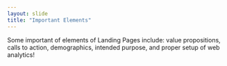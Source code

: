 ```yaml
---
layout: slide
title: "Important Elements"
---
```


Some important of elements of Landing Pages include: value propositions, calls to action, demographics, intended purpose, and proper setup of web analytics!
